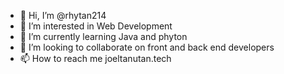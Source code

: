 - 👋 Hi, I’m @rhytan214
- 👀 I’m interested in Web Development
- 🌱 I’m currently learning Java and phyton
- 💞️ I’m looking to collaborate on front and back end developers
- 📫 How to reach me joeltanutan.tech

<!---
rhytan214/rhytan214 is a ✨ special ✨ repository because its `README.md` (this file) appears on your GitHub profile.
You can click the Preview link to take a look at your changes.
--->
